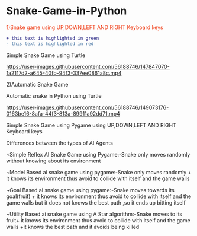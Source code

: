 # Snake-Game-in-Python


<font color="#f03c15"> 1)Snake game using UP,DOWN,LEFT AND RIGHT Keyboard keys  </font>
```diff
+ this text is highlighted in green
- this text is highlighted in red
```

Simple Snake Game using Turtle

https://user-images.githubusercontent.com/56188746/147847070-1a2117d2-a645-40fb-94f3-337ee0861a8c.mp4





2)Automatic Snake Game


Automatic snake in Python using Turtle

https://user-images.githubusercontent.com/56188746/149073176-0163be16-8afa-44f3-813a-89911a92dd71.mp4







Simple Snake Game using Pygame using UP,DOWN,LEFT AND RIGHT Keyboard keys

Differences between the types of AI Agents

¬Simple Reflex AI Snake Game using Pygame:-Snake only moves randomly without knowing about its environment



¬Model Based ai snake game using pygame:-Snake only moves randomly + it knows its environment thus avoid to collide with itself and the game walls


¬Goal Based ai snake game using pygame:-Snake moves towards its goal(fruit) + it knows its environment thus avoid to collide with itself and the game walls but it does not knows the best path ,so it ends up bitting itself



¬Utility Based ai snake game using A Star algorithm:-Snake moves to its fruit+ it knows its environment thus avoid to collide with itself and the game walls +it knows the best path and it avoids being killed


